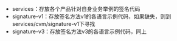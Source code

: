 - services：存放各个产品针对自身业务举例的签名代码
- signature-v1：存放签名方法v1的各语言示例代码，如果缺失，则到services/cvm/signature-v1下寻找
- signature-v3：存放签名方法v3的各语言示例代码，同上
